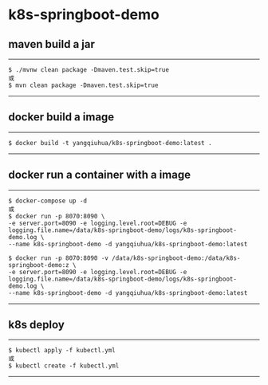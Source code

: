 # k8s-springboot-demo

## maven build a jar

----
	$ ./mvnw clean package -Dmaven.test.skip=true
	或
	$ mvn clean package -Dmaven.test.skip=true
----

## docker build a image

----
	$ docker build -t yangqiuhua/k8s-springboot-demo:latest .
----

## docker run a container with a image

----
    $ docker-compose up -d
    或
    $ docker run -p 8070:8090 \
    -e server.port=8090 -e logging.level.root=DEBUG -e logging.file.name=/data/k8s-springboot-demo/logs/k8s-springboot-demo.log \
    --name k8s-springboot-demo -d yangqiuhua/k8s-springboot-demo:latest
    
	$ docker run -p 8070:8090 -v /data/k8s-springboot-demo:/data/k8s-springboot-demo:z \
	-e server.port=8090 -e logging.level.root=DEBUG -e logging.file.name=/data/k8s-springboot-demo/logs/k8s-springboot-demo.log \
	--name k8s-springboot-demo -d yangqiuhua/k8s-springboot-demo:latest
----

## k8s deploy

----
    $ kubectl apply -f kubectl.yml
    或
	$ kubectl create -f kubectl.yml
----
